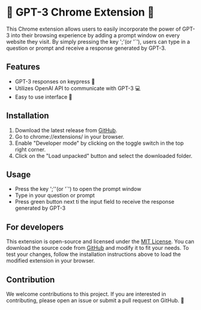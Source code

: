 # 🤖 GPT-3 Chrome Extension 🔑

This Chrome extension allows users to easily incorporate the power of GPT-3 into their browsing experience by adding a prompt window on every website they visit. By simply pressing the key ';'(or '`'), users can type in a question or prompt and receive a response generated by GPT-3. 

## Features
- GPT-3 responses on keypress 📝
- Utilizes OpenAI API to communicate with GPT-3 💻
- Easy to use interface 🚀

## Installation
1. Download the latest release from [GitHub](https://github.com/username/gpt-3-chrome-extension/releases).
2. Go to chrome://extensions/ in your browser.
3. Enable "Developer mode" by clicking on the toggle switch in the top right corner.
4. Click on the "Load unpacked" button and select the downloaded folder.

## Usage
- Press the key ';''(or '`') to open the prompt window
- Type in your question or prompt
- Press green button next ti the input field to receive the response generated by GPT-3

## For developers
This extension is open-source and licensed under the [MIT License](https://opensource.org/licenses/MIT). You can download the source code from [GitHub](https://github.com/OldisekT/chat-gpt-in-browser) and modify it to fit your needs. To test your changes, follow the installation instructions above to load the modified extension in your browser.

## Contribution
We welcome contributions to this project. If you are interested in contributing, please open an issue or submit a pull request on GitHub. 🙌
